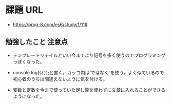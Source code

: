 # 課題 URL

- https://prog-8.com/es6/study/1/11#

## 勉強したこと 注意点

- テンプレートリテイルといい今までより記号を多く使うのでプログラミングっぽくなった。

- console.log(`${}`);と書く。カッコ内は'ではなく`を使う。よく似ているので初心者のうちは間違えないように気を付ける。

- 変数と定数を今まで使っていた足し算を使わずに文章に入れることができるようになった。

